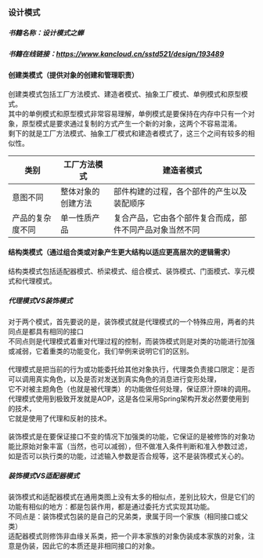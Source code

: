 ### 设计模式
##### 书籍名称：设计模式之蝉
##### 书籍在线链接：https://www.kancloud.cn/sstd521/design/193489

#### 创建类模式（提供对象的创建和管理职责）
创建类模式包括工厂方法模式、建造者模式、抽象工厂模式、单例模式和原型模式。<br>
其中的单例模式和原型模式非常容易理解，单例模式是要保持在内存中只有一个对象，原型模式是要求通过复制的方式产生一个新的对象，这两个不容易混淆。<br>
剩下的就是工厂方法模式、抽象工厂模式和建造者模式了，这三个之间有较多的相似性。<br>

| 类别 | 工厂方法模式 | 建造者模式 | 
---- | ---|  ---| 
意图不同 | 整体对象的创建方法 |  部件构建的过程，各个部件的产生以及装配顺序
产品的复杂度不同 | 单一性质产品 |  复合产品，它由各个部件复合而成，部件不同产品对象当然不同

#### 结构类模式（通过组合类或对象产生更大结构以适应更高层次的逻辑需求）
结构类模式包括适配器模式、桥梁模式、组合模式、装饰模式、门面模式、享元模式和代理模式。<br>

##### 代理模式VS装饰模式
对于两个模式，首先要说的是，装饰模式就是代理模式的一个特殊应用，两者的共同点是都具有相同的接口 <br>
不同点则是代理模式着重对代理过程的控制，而装饰模式则是对类的功能进行加强或减弱，它着重类的功能变化，我们举例来说明它们的区别。<br>
<br>
代理模式是把当前的行为或功能委托给其他对象执行，代理类负责接口限定：是否可以调用真实角色，以及是否对发送到真实角色的消息进行变形处理，<br>
它不对被主题角色（也就是被代理类）的功能做任何处理，保证原汁原味的调用。代理模式使用到极致开发就是AOP，这是各位采用Spring架构开发必然要使用到的技术，<br>
它就是使用了代理和反射的技术。<br>
<br>
装饰模式是在要保证接口不变的情况下加强类的功能，它保证的是被修饰的对象功能比原始对象丰富（当然，也可以减弱），但不做准入条件判断和准入参数过滤，<br>
如是否可以执行类的功能，过滤输入参数是否合规等，这不是装饰模式关心的。<br>
##### 装饰模式VS适配器模式
装饰模式和适配器模式在通用类图上没有太多的相似点，差别比较大，但是它们的功能有相似的地方：都是包装作用，都是通过委托方式实现其功能。<br>
不同点是：装饰模式包装的是自己的兄弟类，隶属于同一个家族（相同接口或父类）<br>
适配器模式则修饰非血缘关系类，把一个非本家族的对象伪装成本家族的对象，注意是伪装，因此它的本质还是非相同接口的对象。<br>